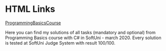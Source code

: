 <!DOCTYPE html>
<html>
<body>

<h1>HTML Links</h1>

<p><a href="https://softuni.bg/trainings/2808/programming-basics-with-c-sharp-march-2020">ProgrammingBasicsCourse</a></p>

</body>
</html>


Here you can find my solutions of all tasks (mandatory and optional) from Programming Basics course with C# in SoftUni - march 2020. Every solution is tested at SoftUni Judge System with result 100/100.
